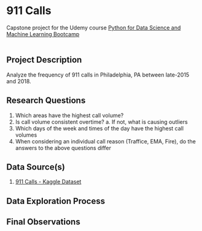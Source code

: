# 911 Calls
Capstone project for the Udemy course [Python for Data Science and Machine Learning Bootcamp](https://www.udemy.com/course/python-for-data-science-and-machine-learning-bootcamp/)<br/><br/>

## Project Description

Analyze the frequency of 911 calls in Philadelphia, PA between late-2015 and 2018.

## Research Questions

1. Which areas have the highest call volume?
2. Is call volume consistent overtime?
    a. If not, what is causing outliers
3. Which days of the week and times of the day have the highest call volumes
4. When considering an individual call reason (Traffice, EMA, Fire), do the answers to the above questions differ

## Data Source(s)

1. [911 Calls - Kaggle Dataset](https://www.kaggle.com/mchirico/montcoalert)

## Data Exploration Process
  
  
## Final Observations
 
